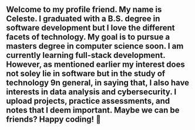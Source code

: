 ## Welcome to my profile friend. My name is Celeste. I graduated with a B.S. degree in software development but I love the different facets of technology. My goal is to pursue a masters degree in computer science soon. I am currently learning full-stack development. However, as mentioned earlier my interest does not soley lie in software but in the study of technology 9n general, in saying that, I also have interests in data analysis and cybersecurity. I upload projects, practice assessments, and notes that I deem important. Maybe we can be friends? Happy coding! 👋

<!--
**celeste-melissa/celeste-melissa** is a ✨ _special_ ✨ repository because its `README.md` (this file) appears on your GitHub profile.

Here are some ideas to get you started:
https://i.pinimg.com/originals/79/48/0e/79480e87d9fcb11532f5fa7100f1644d.gif
- 🔭 I’m currently working on ...
- 🌱 I’m currently learning ...
- 👯 I’m looking to collaborate on ...
- 🤔 I’m looking for help with ...
- 💬 Ask me about ...
- 📫 How to reach me: ...
- 😄 Pronouns: ...
- ⚡ Fun fact: ...
-->
